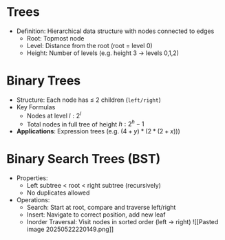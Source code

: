 # Trees
- Definition: Hierarchical data structure with nodes connected to edges 
	- Root: Topmost node
	- Level: Distance from the root (root = level 0)
	- Height: Number of levels (e.g. height 3 -> levels 0,1,2)

# Binary Trees
- Structure: Each node has $\leq$ 2 children (`left/right`)
- Key Formulas
	- Nodes at level $l: 2^{l}$
	- Total nodes in full tree of height $h: 2^{h} - 1$
- **Applications**: Expression trees (e.g. $(4+y)*(2*(2+x))$)

# Binary Search Trees (BST)
- Properties:
	- Left subtree < root < right subtree (recursively)
	- No duplicates allowed
- Operations:
	- Search: Start at root, compare and traverse left/right
	- Insert: Navigate to correct position, add new leaf
	- Inorder Traversal: Visit nodes in sorted order (left $\to$ right)
![[Pasted image 20250522220149.png]]